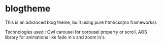 # blogtheme
This is an advanced blog theme, built using pure html/css(no frameworks). 


Technologies used : Owl carousel for corousel property or scroll, AOS library for animations like fade in's and zoom in's.

